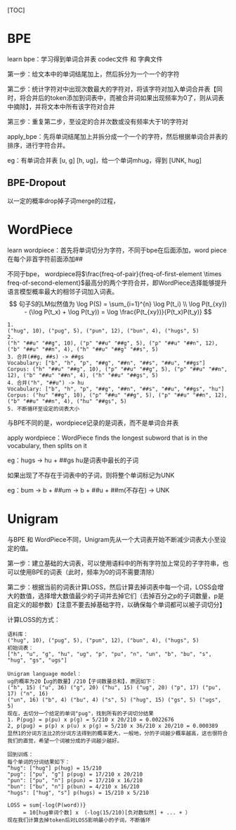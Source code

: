 [TOC]

# BPE

learn bpe：学习得到单词合并表 codec文件 和 字典文件

第一步：给文本中的单词结尾加上</w>，然后拆分为一个一个的字符

第二步：统计字符对中出现次数最大的字符对，将该字符对加入单词合并表【同时，将合并后的token添加到词表中，而被合并词如果出现频率为0了，则从词表中摘除】，并将文本中所有该字符对合并

第三步：重复第二步，至设定的合并次数或没有频率大于1的字符对



apply_bpe：先将单词结尾加上</w>并拆分成一个一个的字符，然后根据单词合并表的排序，进行字符合并。

eg：有单词合并表 [u, g] [h, ug]，给一个单词mhug，得到 [UNK, hug]

## BPE-Dropout

以一定的概率drop掉子词merge的过程，



# WordPiece

learn wordpiece：首先将单词切分为字符，不同于bpe在后面添加</w>，word piece在每个非首字符前面添加##

不同于bpe， wordpiece将$\frac{freq-of-pair}{freq-of-first-element \times freq-of-second-element}$最高分的两个字符合并，即WordPiece选择能够提升语言模型概率最大的相邻子词加入词表。
$$
句子S的LM似然值为 \log P(S) = \sum_{i=1}^{n} \log P(t_i) \\
\log P(t_{xy}) - (\log P(t_x) + \log P(t_y)) = \log \frac{P(t_{xy})}{P(t_x)P(t_y)}
$$

```
1. 
("hug", 10), ("pug", 5), ("pun", 12), ("bun", 4), ("hugs", 5)
2. 
("h" "##u" "##g", 10), ("p" "##u" "##g", 5), ("p" "##u" "##n", 12), ("b" "##u" "##n", 4), ("h" "##u" "##g" "##s", 5)
3. 合并(##g, ##s) -> ##gs
Vocabulary: ["b", "h", "p", "##g", "##n", "##s", "##u", "##gs"]
Corpus: ("h" "##u" "##g", 10), ("p" "##u" "##g", 5), ("p" "##u" "##n", 12), ("b" "##u" "##n", 4), ("h" "##u" "##gs", 5)
4. 合并("h", "##u") -> hu
Vocabulary: ["b", "h", "p", "##g", "##n", "##s", "##u", "##gs", "hu"]
Corpus: ("hu" "##g", 10), ("p" "##u" "##g", 5), ("p" "##u" "##n", 12), ("b" "##u" "##n", 4), ("hu" "##gs", 5)
5. 不断循环至设定的词表大小
```

与BPE不同的是，wordpiece记录的是词表，而不是单词合并表



apply wordpiece：WordPiece finds the longest subword that is in the vocabulary, then splits on it

eg：hugs -> hu + ##gs	hu是词表中最长的子词



如果出现了不存在于词表中的子词，则将整个单词标记为UNK

eg：bum -> b + ##um -> b + ##u + ##m(不存在) -> UNK

# Unigram

与BPE 和 WordPiece不同，Unigram先从一个大词表开始不断减少词表大小至设定的值。

第一步：建立基础的大词表，可以使用语料中的所有字符加上常见的子字符串，也可以使用BPE的词表（此时，频率为0的词不需要清除）

第二步：根据当前的词表计算LOSS，然后计算去掉词表中每一个词，LOSS会增大的数值，选择增大数值最少的子词并去掉它们（去掉百分之p的子词数量，p是自定义的超参数）【注意不要去掉基础字符，以确保每个单词都可以被子词切分】



计算LOSS的方式：

```
语料库：
("hug", 10), ("pug", 5), ("pun", 12), ("bun", 4), ("hugs", 5)
初始词表：
["h", "u", "g", "hu", "ug", "p", "pu", "n", "un", "b", "bu", "s", "hug", "gs", "ugs"]

Unigram language model：
ug的概率为20【ug的数量】/210【子词数量总和】，原因如下：
("h", 15) ("u", 36) ("g", 20) ("hu", 15) ("ug", 20) ("p", 17) ("pu", 17) ("n", 16)
("un", 16) ("b", 4) ("bu", 4) ("s", 5) ("hug", 15) ("gs", 5) ("ugs", 5)
现在，去切分一个给定的单词"pug"，找到所有的子词切分结果
1. P(pug) = p(pu) x p(g) = 5/210 x 20/210 = 0.0022676
2, p(pug) = p(p) x p(u) x p(g) = 5/210 x 36/210 x 20/210 = 0.000389
显然1的分词方法比2的分词方法得到的概率更大，一般地，分的子词越少概率越高，这也很符合我们的直觉，希望一个词被分成的子词越少越好。

回到训练：
每个单词的分词结果如下：
“hug": ["hug"] p(hug) = 15/210
"pug": ["pu", "g"] p(pug) = 17/210 x 20/210
"pun": ["pu", "n"] p(pun) = 17/210 x 16/210
"bun": ["bu", "n"] p(bun) = 4/210 x 16/210
"hugs": ["hug", "s"] p(hugs) = 15/210 x 5/210

LOSS = sum{-log(P(word))}
     = 10[hug单词个数] x （-log(15/210)[负对数似然] + ... + ）
现在我们计算去掉token后对LOSS影响最小的子词，不断循环
```

